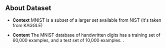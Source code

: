 ## About Dataset
 - **Context**
MNIST is a subset of a larger set available from NIST (it's taken from KAGGLE)

 - **Content**
The MNIST database of handwritten digits has a training set of 60,000 examples, and a test set of 10,000 examples. .
